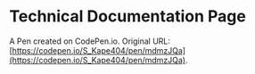# Technical Documentation Page

A Pen created on CodePen.io. Original URL: [https://codepen.io/S_Kape404/pen/mdmzJQa](https://codepen.io/S_Kape404/pen/mdmzJQa).


